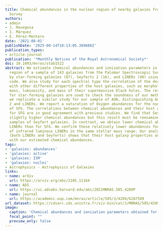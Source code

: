 ```yaml
---
title: Chemical abundances in the nuclear region of nearby galaxies from the Palomar
  Survey
authors:
- admin
- J. Masegosa
- I. Márquez
- E. Pérez-Montero
date: '2021-08-01'
publishDate: '2025-08-14T18:13:05.389688Z'
publication_types:
- article-journal
publication: '*Monthly Notices of the Royal Astronomical Society*'
doi: 10.1093/mnras/stab1522
abstract: We estimate chemical abundances and ionization parameters in the nuclear
  region of a sample of 143 galaxies from the Palomar Spectroscopic Survey, composed
  by star-forming galaxies (87), Seyferts 2 (16), and LINERs (40) using the HII-CHI-MISTRY
  code. We also study for each spectral type the correlation of the derived quantities
  with other different properties of the host galaxies, such as morphology, stellar
  mass, luminosity, and mass of their supermassive black holes. The results obtained
  for star-forming galaxies are used to check the soundness of our methodology. Then,
  we replicate a similar study for our sample of AGN, distinguishing between Seyferts
  2 and LINERs. We report a saturation of Oxygen abundances for the nuclear regions
  of SFG. The correlations between chemical abundances and their host galaxy properties
  for SFG are in good agreement with previous studies. We find that Seyferts 2 present
  slightly higher chemical abundances but this result must be reexamined in larger
  samples of Seyfert galaxies. In contrast, we obtain lower chemical abundances for
  LINERs than for SFG. We confirm these relatively lower abundances for another sample
  of infrared luminous LINERs in the same stellar mass range. Our analysis of AGNs
  (both LINERs and Seyferts) shows that their host galaxy properties are not correlated
  with our estimated chemical abundances.
tags:
- 'galaxies: abundances'
- 'galaxies: active'
- 'galaxies: ISM'
- 'galaxies: nuclei'
- Astrophysics - Astrophysics of Galaxies
links:
- name: arXiv
  url: https://arxiv.org/abs/2105.11164
- name: ADS
  url: https://ui.adsabs.harvard.edu/abs/2021MNRAS.505.4289P
- name: journal
  url: https://academic.oup.com/mnras/article/505/3/4289/6287589
url_dataset: https://cdsarc.cds.unistra.fr/viz-bin/cat/J/MNRAS/505/4289
image:
  caption: 'Chemical abundances and ionization parameters obtained for LINERs from Palomar Survey (blue) and from Pović et al. (2016) (red)'
  focal_point: ""
  preview_only: false
---
```

